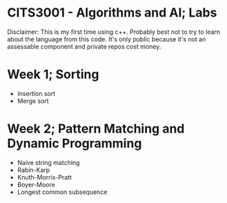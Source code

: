 # CITS3001 - Algorithms and AI; Labs

Disclaimer: This is my first time using c++. Probably best not to try to learn about the language from this code. It's
only public because it's not an assessable component and private repos cost money.

# Week 1; Sorting

* Insertion sort
* Merge sort

# Week 2; Pattern Matching and Dynamic Programming

* Naive string matching
* Rabin-Karp
* Knuth-Morris-Pratt
* Boyer-Moore
* Longest common subsequence


